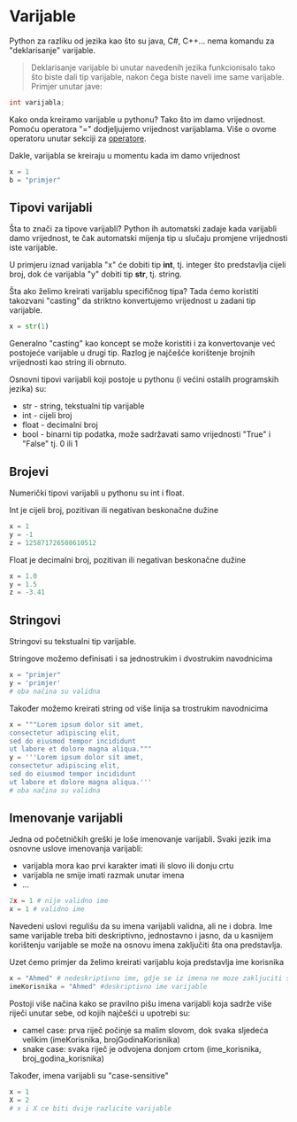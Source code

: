 # Varijable

Python za razliku od jezika kao što su java, C#, C++... nema komandu za "deklarisanje" varijable. 
> Deklarisanje varijable bi unutar navedenih jezika funkcionisalo tako što biste dali tip varijable, nakon čega biste naveli ime same varijable.
Primjer unutar jave:
```java
int varijabla;
```

Kako onda kreiramo varijable u pythonu? Tako što im damo vrijednost. Pomoću operatora "=" dodjeljujemo vrijednost varijablama. Više o ovome operatoru unutar sekciji za [operatore](/content/basics/operatori/).

Dakle, varijabla se kreiraju u momentu kada im damo vrijednost
```python
x = 1
b = "primjer"
```

## Tipovi varijabli

Šta to znači za tipove varijabli? Python ih automatski zadaje kada varijabli damo vrijednost, te čak automatski mijenja tip u slučaju promjene vrijednosti iste varijable. 

U primjeru iznad varijabla "x" će dobiti tip **int**, tj. integer što predstavlja cijeli broj, dok će varijabla "y" dobiti tip **str**, tj. string.

Šta ako želimo kreirati varijablu specifičnog tipa? Tada ćemo koristiti takozvani "casting" da striktno konvertujemo vrijednost u zadani tip varijable.
```python
x = str(1)
```

Generalno "casting" kao koncept se može koristiti i za konvertovanje već postojeće varijable u drugi tip. Razlog je najčešće korištenje brojnih vrijednosti kao string ili obrnuto.

Osnovni tipovi varijabli koji postoje u pythonu (i većini ostalih programskih jezika) su:

- str - string, tekstualni tip varijable
- int - cijeli broj
- float - decimalni broj
- bool - binarni tip podatka, može sadržavati samo vrijednosti "True" i "False" tj. 0 ili 1

## Brojevi

Numerički tipovi varijabli u pythonu su int i float. 

Int je cijeli broj, pozitivan ili negativan beskonačne dužine
```python
x = 1
y = -1
z = 125871726508610512
```

Float je decimalni broj, pozitivan ili negativan beskonačne dužine
```python
x = 1.0
y = 1.5
z = -3.41
```

## Stringovi

Stringovi su tekstualni tip varijable.

Stringove možemo definisati i sa jednostrukim i dvostrukim navodnicima
```python
x = "primjer"
y = 'primjer'
# oba načina su validna
```

Također možemo kreirati string od više linija sa trostrukim navodnicima
```python
x = """Lorem ipsum dolor sit amet,
consectetur adipiscing elit,
sed do eiusmod tempor incididunt
ut labore et dolore magna aliqua."""
y = '''Lorem ipsum dolor sit amet,
consectetur adipiscing elit,
sed do eiusmod tempor incididunt
ut labore et dolore magna aliqua.'''
# oba načina su validna
```

## Imenovanje varijabli

Jedna od početničkih greški je loše imenovanje varijabli. Svaki jezik ima osnovne uslove imenovanja varijabli:

- varijabla mora kao prvi karakter imati ili slovo ili donju crtu
- varijabla ne smije imati razmak unutar imena
- ...

```python
2x = 1 # nije validno ime
x = 1 # validno ime
```

Navedeni uslovi regulišu da su imena varijabli validna, ali ne i dobra.
Ime same varijable treba biti deskriptivno, jednostavno i jasno, da u kasnijem korištenju varijable se može na osnovu imena zaključiti šta ona predstavlja.

Uzet ćemo primjer da želimo kreirati varijablu koja predstavlja ime korisnika
```python
x = "Ahmed" # nedeskriptivno ime, gdje se iz imena ne moze zakljuciti sta ona predstavlja
imeKorisnika = "Ahmed" #deskriptivno ime varijable
```

Postoji više načina kako se pravilno pišu imena varijabli koja sadrže više riječi unutar sebe, od kojih najčešći u upotrebi su:

- camel case: prva riječ počinje sa malim slovom, dok svaka sljedeća velikim (imeKorisnika, brojGodinaKorisnika)
- snake case: svaka riječ je odvojena donjom crtom (ime_korisnika, broj_godina_korisnika)

Također, imena varijabli su "case-sensitive"
```python
x = 1
X = 2
# x i X ce biti dvije razlicite varijable
```